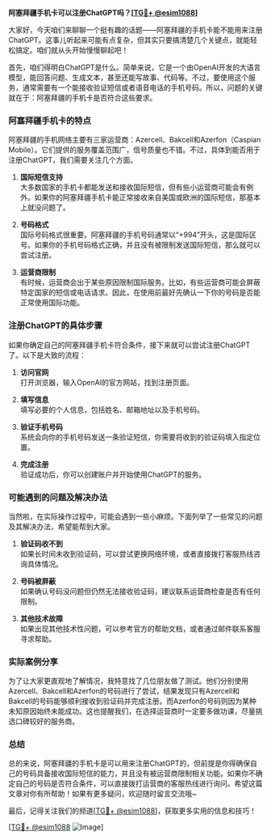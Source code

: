 **阿塞拜疆手机卡可以注册ChatGPT吗？[[TG💪+ @esim1088](https://t.me/s/esim1088)]**

大家好，今天咱们来聊聊一个挺有趣的话题——阿塞拜疆的手机卡能不能用来注册ChatGPT。这事儿听起来可能有点复杂，但其实只要搞清楚几个关键点，就能轻松搞定。咱们就从头开始慢慢聊起吧！

首先，咱们得明白ChatGPT是什么。简单来说，它是一个由OpenAI开发的大语言模型，能回答问题、生成文本，甚至还能写故事、代码等。不过，要使用这个服务，通常需要有一个能接收验证短信或者语音电话的手机号码。所以，问题的关键就在于：阿塞拜疆的手机卡是否符合这些要求。

### 阿塞拜疆手机卡的特点

阿塞拜疆的手机网络主要有三家运营商：Azercell、Bakcell和Azerfon（Caspian Mobile）。它们提供的服务覆盖范围广，信号质量也不错。不过，具体到能否用于注册ChatGPT，我们需要关注几个方面。

1. **国际短信支持**  
   大多数国家的手机卡都能发送和接收国际短信，但有些小运营商可能会有例外。如果你的阿塞拜疆手机卡能正常接收来自美国或欧洲的国际短信，那基本上就没问题了。

2. **号码格式**  
   国际号码格式很重要。阿塞拜疆的手机号码通常以“+994”开头，这是国际区号。如果你的手机号码格式正确，并且没有被限制发送国际短信，那么就可以尝试注册。

3. **运营商限制**  
   有时候，运营商会出于某些原因限制国际服务。比如，有些运营商可能会屏蔽特定国家的短信或电话请求。因此，在使用前最好先确认一下你的号码是否能正常使用国际功能。

### 注册ChatGPT的具体步骤

如果你确定自己的阿塞拜疆手机卡符合条件，接下来就可以尝试注册ChatGPT了。以下是大致的流程：

1. **访问官网**  
   打开浏览器，输入OpenAI的官方网站，找到注册页面。

2. **填写信息**  
   填写必要的个人信息，包括姓名、邮箱地址以及手机号码。

3. **验证手机号码**  
   系统会向你的手机号码发送一条验证短信，你需要将收到的验证码填入指定位置。

4. **完成注册**  
   验证成功后，你可以创建账户并开始使用ChatGPT的服务。

### 可能遇到的问题及解决办法

当然啦，在实际操作过程中，可能会遇到一些小麻烦。下面列举了一些常见的问题及其解决办法，希望能帮到大家。

1. **验证码收不到**  
   如果长时间未收到验证码，可以尝试更换网络环境，或者直接拨打客服热线咨询具体情况。

2. **号码被屏蔽**  
   如果确认号码没问题但仍然无法接收验证码，建议联系运营商检查是否有任何限制。

3. **其他技术故障**  
   如果出现其他技术性问题，可以参考官方的帮助文档，或者通过邮件联系客服寻求帮助。

### 实际案例分享

为了让大家更直观地了解情况，我特意找了几位朋友做了测试。他们分别使用Azercell、Bakcell和Azerfon的号码进行了尝试，结果发现只有Azercell和Bakcell的号码能够顺利接收到验证码并完成注册。而Azerfon的号码则因为某种未知原因始终未能成功。这也提醒我们，在选择运营商时一定要多做功课，尽量挑选口碑较好的服务商。

### 总结

总的来说，阿塞拜疆的手机卡是可以用来注册ChatGPT的，但前提是你得确保自己的号码具备接收国际短信的能力，并且没有被运营商限制相关功能。如果你不确定自己的号码是否符合条件，可以直接拨打运营商的客服热线进行询问。希望这篇文章对你有所帮助！如果有更多疑问，欢迎随时留言交流哦~

最后，记得关注我们的频道[[TG💪+ @esim1088](https://t.me/s/esim1088)]，获取更多实用的信息和技巧！  

[[TG💪+ @esim1088](https://t.me/s/esim1088) ![Image](https://i.postimg.cc/4NQfJmqS/Snipaste-2025-05-13-00-14-12.png)]